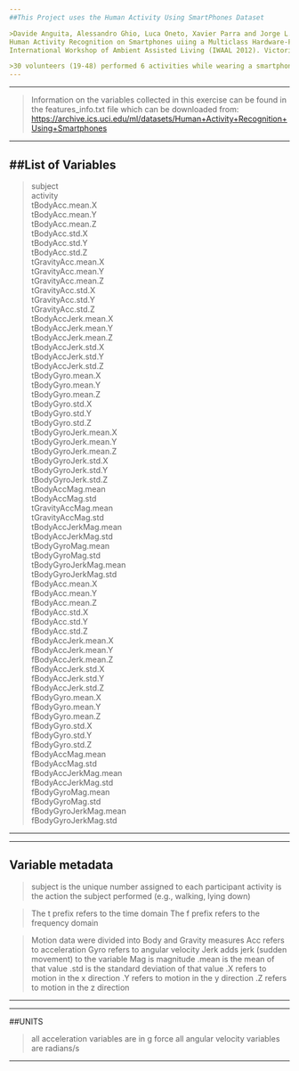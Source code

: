 ```yaml
---
##This Project uses the Human Activity Using SmartPhones Dataset

>Davide Anguita, Alessandro Ghio, Luca Oneto, Xavier Parra and Jorge L. Reyes-Ortiz. 
Human Activity Recognition on Smartphones uiing a Multiclass Hardware-Friendly Support Vector Machine.  
International Workshop of Ambient Assisted Living (IWAAL 2012). Victoria-Gasteiz, Spain. Dec 2012.

>30 volunteers (19-48) performed 6 activities while wearing a smartphone, which recorded 3-axial linear acceleration and angular velocity
---
```


---
>Information on the variables collected in this exercise can be found in the features_info.txt file which can be downloaded from: https://archive.ics.uci.edu/ml/datasets/Human+Activity+Recognition+Using+Smartphones
---

##List of Variables
----
>subject  
>activity  
>tBodyAcc.mean.X  
>tBodyAcc.mean.Y  
>tBodyAcc.mean.Z  
>tBodyAcc.std.X  
>tBodyAcc.std.Y  
>tBodyAcc.std.Z  
>tGravityAcc.mean.X  
>tGravityAcc.mean.Y  
>tGravityAcc.mean.Z  
>tGravityAcc.std.X  
>tGravityAcc.std.Y  
>tGravityAcc.std.Z  
>tBodyAccJerk.mean.X  
>tBodyAccJerk.mean.Y  
>tBodyAccJerk.mean.Z  
>tBodyAccJerk.std.X  
>tBodyAccJerk.std.Y  
>tBodyAccJerk.std.Z  
>tBodyGyro.mean.X  
>tBodyGyro.mean.Y  
>tBodyGyro.mean.Z  
>tBodyGyro.std.X  
>tBodyGyro.std.Y  
>tBodyGyro.std.Z  
>tBodyGyroJerk.mean.X  
>tBodyGyroJerk.mean.Y  
>tBodyGyroJerk.mean.Z  
>tBodyGyroJerk.std.X  
>tBodyGyroJerk.std.Y  
>tBodyGyroJerk.std.Z  
>tBodyAccMag.mean  
>tBodyAccMag.std  
>tGravityAccMag.mean  
>tGravityAccMag.std  
>tBodyAccJerkMag.mean  
>tBodyAccJerkMag.std  
>tBodyGyroMag.mean  
>tBodyGyroMag.std  
>tBodyGyroJerkMag.mean  
>tBodyGyroJerkMag.std  
>fBodyAcc.mean.X  
>fBodyAcc.mean.Y  
>fBodyAcc.mean.Z  
>fBodyAcc.std.X  
>fBodyAcc.std.Y  
>fBodyAcc.std.Z  
>fBodyAccJerk.mean.X  
>fBodyAccJerk.mean.Y  
>fBodyAccJerk.mean.Z  
>fBodyAccJerk.std.X  
>fBodyAccJerk.std.Y  
>fBodyAccJerk.std.Z  
>fBodyGyro.mean.X  
>fBodyGyro.mean.Y  
>fBodyGyro.mean.Z  
>fBodyGyro.std.X  
>fBodyGyro.std.Y  
>fBodyGyro.std.Z  
>fBodyAccMag.mean  
>fBodyAccMag.std  
>fBodyAccJerkMag.mean  
>fBodyAccJerkMag.std  
>fBodyGyroMag.mean  
>fBodyGyroMag.std  
>fBodyGyroJerkMag.mean  
>fBodyGyroJerkMag.std  
---

---
## Variable metadata

>subject is the unique number assigned to each participant
>activity is the action the subject performed (e.g., walking, lying down)

>The t prefix refers to the time domain
>The f prefix refers to the frequency domain

>Motion data were divided into Body and Gravity measures
>Acc refers to acceleration
>Gyro refers to angular velocity
>Jerk adds jerk (sudden movement) to the variable
>Mag is magnitude
>.mean is the mean of that value
>.std is the standard deviation of that value
>.X refers to motion in the x direction
>.Y refers to motion in the y direction
>.Z refers to motion in the z direction
---

---
##UNITS

>all acceleration variables are in g force
>all angular velocity variables are radians/s
---

